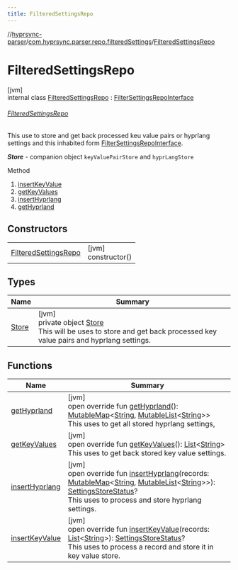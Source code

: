 ```yaml
---
title: FilteredSettingsRepo
---
```

//[hyprsync-parser](../../../index.html)/[com.hyprsync.parser.repo.filteredSettings](../index.html)/[FilteredSettingsRepo](index.html)



# FilteredSettingsRepo



[jvm]\
internal class [FilteredSettingsRepo](index.html) : [FilterSettingsRepoInterface](../-filter-settings-repo-interface/index.html)

###### [FilteredSettingsRepo](index.html)



This use to store and get back processed keu value pairs or hyprlang settings and this inhabited form [FilterSettingsRepoInterface](../-filter-settings-repo-interface/index.html).



***Store*** - companion object `keyValuePairStore` and `hyprLangStore`



Method



1. 
   [insertKeyValue](insert-key-value.html)
2. 
   [getKeyValues](get-key-values.html)
3. 
   [insertHyprlang](insert-hyprlang.html)
4. 
   [getHyprland](get-hyprland.html)



## Constructors


| | |
|---|---|
| [FilteredSettingsRepo](-filtered-settings-repo.html) | [jvm]<br>constructor() |


## Types


| Name | Summary |
|---|---|
| [Store](-store/index.html) | [jvm]<br>private object [Store](-store/index.html)<br>This will be uses to store and get back processed key value pairs and hyprlang settings. |


## Functions


| Name | Summary |
|---|---|
| [getHyprland](get-hyprland.html) | [jvm]<br>open override fun [getHyprland](get-hyprland.html)(): [MutableMap](https://kotlinlang.org/api/core/kotlin-stdlib/kotlin.collections/-mutable-map/index.html)&lt;[String](https://kotlinlang.org/api/core/kotlin-stdlib/kotlin/-string/index.html), [MutableList](https://kotlinlang.org/api/core/kotlin-stdlib/kotlin.collections/-mutable-list/index.html)&lt;[String](https://kotlinlang.org/api/core/kotlin-stdlib/kotlin/-string/index.html)&gt;&gt;<br>This uses to get all stored hyprlang settings, |
| [getKeyValues](get-key-values.html) | [jvm]<br>open override fun [getKeyValues](get-key-values.html)(): [List](https://kotlinlang.org/api/core/kotlin-stdlib/kotlin.collections/-list/index.html)&lt;[String](https://kotlinlang.org/api/core/kotlin-stdlib/kotlin/-string/index.html)&gt;<br>This uses to get back stored key value settings. |
| [insertHyprlang](insert-hyprlang.html) | [jvm]<br>open override fun [insertHyprlang](insert-hyprlang.html)(records: [MutableMap](https://kotlinlang.org/api/core/kotlin-stdlib/kotlin.collections/-mutable-map/index.html)&lt;[String](https://kotlinlang.org/api/core/kotlin-stdlib/kotlin/-string/index.html), [MutableList](https://kotlinlang.org/api/core/kotlin-stdlib/kotlin.collections/-mutable-list/index.html)&lt;[String](https://kotlinlang.org/api/core/kotlin-stdlib/kotlin/-string/index.html)&gt;&gt;): [SettingsStoreStatus](../../com.hyprsync.parser.models/-settings-store-status/index.html)?<br>This uses to process and store hyprlang settings. |
| [insertKeyValue](insert-key-value.html) | [jvm]<br>open override fun [insertKeyValue](insert-key-value.html)(records: [List](https://kotlinlang.org/api/core/kotlin-stdlib/kotlin.collections/-list/index.html)&lt;[String](https://kotlinlang.org/api/core/kotlin-stdlib/kotlin/-string/index.html)&gt;): [SettingsStoreStatus](../../com.hyprsync.parser.models/-settings-store-status/index.html)?<br>This uses to process a record and store it in key value store. |
